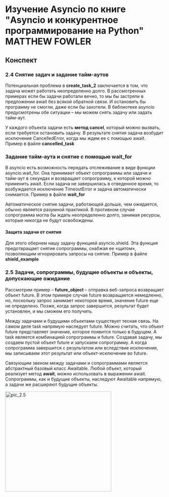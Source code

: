 <h1> Изучение Asyncio по книге "Asyncio и конкурентное программирование на Python" MATTHEW FOWLER </h1>
<h2> Конспект </h2>

<h3> 2.4 Снятие задач и задание тайм-аутов </h3>
Потенциальная проблема в <b>create_task_2</b> заключается в том, что задача может работать неопределенно долго. 
В рассмотренных примерах если бы задачи работали вечно, то мы бы застряли в предложении await без всякой обратной связи. 
И остановить бы программу не смогли, даже если бы захотели.
В библиотеке asyncio предусмотрены обе ситуации – мы можем снять задачу или задать тайм-аут.

У каждого объекта задачи есть <b>метод cancel</b>, который можно вызвать, если требуется остановить задачу. 
В результате снятия задача возбудит исключение CancelledError, когда мы ждем ее с помощью await. 
Пример в файле <b>cancelled_task</b>

<h3> Задание тайм-аута и снятие с помощью wait_for </h3>
В asyncio есть возможность передать отслеживание в виде функции asyncio.wait_for. Она принимает объект 
сопрограммы или задачи и тайм-аут в секундах и возвращает сопрограмму, к которой можно применить await. 
Если задача не завершилась в отведенное время, то возбуждается исключение TimeoutError и задача автоматически снимается.
Пример в файле <b>wait_for</b>

Автоматическое снятие задачи, работающей дольше, чем ожидается, обычно является разумной практикой. 
В противном случае сопрограмма могла бы ждать неопределенно долго, занимая ресурсы, которые никогда не будут освобождены. 

<h4> Защита задачи от снятия </h4>
Для этого обернем нашу задачу функцией asyncio.shield. Эта функция предотвращает снятие сопрограммы, снабжая ее «щитом», позволяющим игнорировать запросы на снятие.
Пример в файле <b>shield_example</b>

<h3> 2.5 Задачи, сопрограммы, будущие объекты и объекты, допускающие ожидание </h3>

Рассмотрим пример – <b>future_object</b> – отправка веб-запроса возвращает объект future. В этом примере случае future 
возвращается немедленно, но, поскольку запрос занимает некоторое время, значение future еще не определено. 
Позже, когда запрос завершится, результат будет установлен, и мы сможем его получить. 

Между задачами и будущими объектами существует тесная связь. На самом деле task напрямую наследует future. Можно считать, 
что объект future представляет значение, которое появится только в будущем. А task является комбинацией сопрограммы и future. 
Создавая задачу, мы создаем пустой объект future и запускаем сопрограмму. А когда сопрограмма завершится с результатом или вследствие
исключения, мы записываем этот результат или объект-исключение во future.

Связующим звеном между задачами и сопрограммами является абстрактный базовый класс Awaitable. Любой объект, который реализует метод __await__, 
можно использовать в выражении await. Сопрограммы, как и будущие объекты, наследуют Awaitable напрямую, а задачи же расширяют будущие объекты.

<img src="utils/picture_2.5.png" width="337" height="317" alt="pic_2.5"/>
